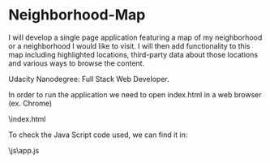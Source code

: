 # Neighborhood-Map
I will develop a single page application featuring a map of my neighborhood or a neighborhood I would like to visit. I will then add functionality to this map including highlighted locations, third-party data about those locations and various ways to browse the content.

Udacity Nanodegree: Full Stack Web Developer.




In order to run the application we need to open index.html in a web browser (ex. Chrome)

\index.html

To check the Java Script code used, we can find it in: 

\js\app.js
